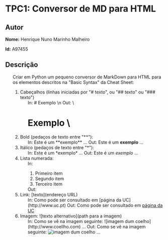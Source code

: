 # TPC1: Conversor de MD para HTML

## Autor

**Nome:** Henrique Nuno Marinho Malheiro

**Id:** A97455

## Descrição

<ol>
    Criar em Python um pequeno conversor de MarkDown para HTML para os elementos descritos na "Basic Syntax" da Cheat Sheet:
    <ol>
        <li>Cabeçalhos (linhas iniciadas por "# texto", ou "## texto" ou "### texto")
            <ol>
                In: # Exemplo
                \n Out: \<h1> Exemplo \</h1>
            </ol>
        </li>
        <li>Bold (pedaços de texto entre "**"):
            <ol>
                In: Este é um **exemplo** ...
                Out: Este é um <b>exemplo</b> ...
            </ol>
        </li>
        <li>Itálico (pedaços de texto entre "*"):
            <ol>
                In: Este é um *exemplo* ...
                Out: Este é um <i>exemplo</i> ...
            </ol>
        </li>
        <li>Lista numerada:
            <ol>
                In: 
                <ol>
                    <li> Primeiro item
                    </li>
                    <li> Segundo item
                    </li>
                    <li> Terceiro item
                    </li>
                </ol>
                Out: 
            </ol>
        </li>
        <li>Link: [texto](endereço URL)
            <ol>
                In: Como pode ser consultado em [página da UC](http://www.uc.pt)
                Out: Como pode ser consultado em <a href="http://www.uc.pt">página da UC</a>
            </ol>
        </li>
        <li>Imagem: ![texto alternativo](path para a imagem)
            <ol>
                In: Como se vê na imagem seguinte: ![imagem dum coelho](http://www.coellho.com) ...
                Out: Como se vê na imagem seguinte: <img src="http://www.coellho.com" alt="imagem dum coelho"/> ...
            </ol>
        </li>
    </ol>
</ol>